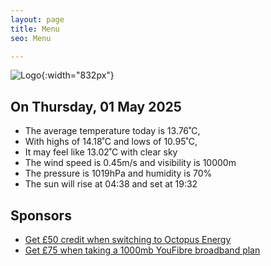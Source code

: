 ```yaml
---
layout: page
title: Menu
seo: Menu

---
```


![Logo](/images/logo.jpg){:width="832px"}

<!-- weather_marker starts -->
## On Thursday, 01 May 2025

- The average temperature today is 13.76˚C,
- With highs of 14.18˚C and lows of 10.95˚C,
- It may feel like 13.02˚C with clear sky
- The wind speed is 0.45m/s and visibility is 10000m
- The pressure is 1019hPa and humidity is 70%
- The sun will rise at 04:38 and set at 19:32

<!-- weather_marker ends -->

## Sponsors

- [Get £50 credit when switching to Octopus Energy](https://bit.ly/3oD1nnS)
- [Get £75 when taking a 1000mb YouFibre broadband plan](https://aklam.io/91zWhU?)

